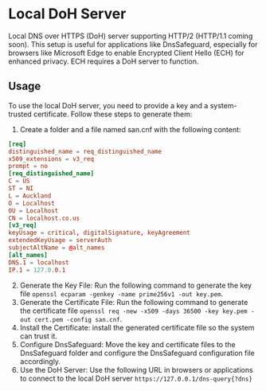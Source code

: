 # Local DoH Server

Local DNS over HTTPS (DoH) server supporting HTTP/2 (HTTP/1.1 coming soon). This setup is useful for applications like DnsSafeguard, especially for browsers like Microsoft Edge to enable Encrypted Client Hello (ECH) for enhanced privacy. ECH requires a DoH server to function.

## Usage

To use the local DoH server, you need to provide a key and a system-trusted certificate. Follow these steps to generate them:

1. Create a folder and a file named san.cnf with the following content:

```cnf
[req]
distinguished_name = req_distinguished_name
x509_extensions = v3_req
prompt = no
[req_distinguished_name]
C = US
ST = NI
L = Auckland
O = Localhost
OU = Localhost
CN = localhost.co.us
[v3_req]
keyUsage = critical, digitalSignature, keyAgreement
extendedKeyUsage = serverAuth
subjectAltName = @alt_names
[alt_names]
DNS.1 = localhost
IP.1 = 127.0.0.1
```

2. Generate the Key File: Run the following command to generate the key file `openssl ecparam -genkey -name prime256v1 -out key.pem`.
3. Generate the Certificate File: Run the following command to generate the certificate file `openssl req -new -x509 -days 36500 -key key.pem -out cert.pem -config san.cnf`.
4. Install the Certificate: install the generated certificate file so the system can trust it.
5. Configure DnsSafeguard: Move the key and certificate files to the DnsSafeguard folder and configure the DnsSafeguard configuration file accordingly.
6. Use the DoH Server: Use the following URL in browsers or applications to connect to the local DoH server `https://127.0.0.1/dns-query{?dns}`
